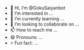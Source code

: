 - 👋 Hi, I’m @GokuSaiyanbot
- 👀 I’m interested in ...
- 🌱 I’m currently learning ...
- 💞️ I’m looking to collaborate on ...
- 📫 How to reach me ...
- 😄 Pronouns: ...
- ⚡ Fun fact: ...

<!---
GokuSaiyanbot/GokuSaiyanbot is a ✨ special ✨ repository because its `README.md` (this file) appears on your GitHub profile.
You can click the Preview link to take a look at your changes.
--->
